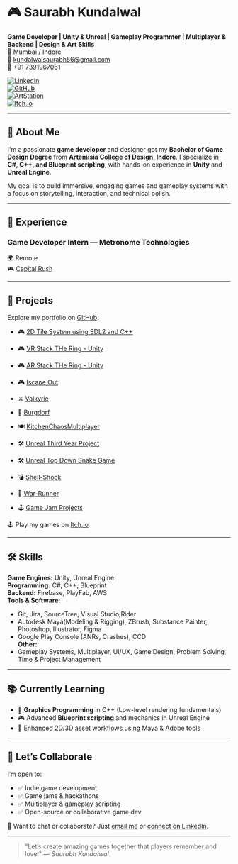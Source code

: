 
# 🎮 Saurabh Kundalwal

**Game Developer | Unity & Unreal | Gameplay Programmer | Multiplayer & Backend | Design & Art Skills**  
📍 Mumbai / Indore  
📧 [kundalwalsaurabh56@gmail.com](mailto:kundalwalsaurabh56@gmail.com)  
📱 +91 7391967061  

[![LinkedIn](https://img.shields.io/badge/LinkedIn-blue?style=for-the-badge&logo=linkedin)](https://www.linkedin.com/in/saurabh-kundalwal-772183143/)  
[![GitHub](https://img.shields.io/badge/GitHub-grey?style=for-the-badge&logo=github)](https://github.com/Bindo56)  
[![ArtStation](https://img.shields.io/badge/ArtStation-darkblue?style=for-the-badge&logo=artstation)](https://www.artstation.com/bindo56)  
[![Itch.io](https://img.shields.io/badge/Itch.io-ff5c5c?style=for-the-badge&logo=itchdotio)](https://bindo56.itch.io/)

---

## 🧠 About Me

I'm a passionate **game developer** and designer got my **Bachelor of Game Design Degree** from **Artemisia College of Design, Indore**. I specialize in **C#, C++, and Blueprint scripting**, with hands-on experience in **Unity** and **Unreal Engine**.

My goal is to build immersive, engaging games and gameplay systems with a focus on storytelling, interaction, and technical polish.

---

## 💼 Experience

### **Game Developer Intern — Metronome Technologies**  
🌍 Remote  
🎮 [Capital Rush](https://www.capitalrush.io/)

---

## 🚀 Projects

Explore my portfolio on [GitHub](https://github.com/Bindo56):

- 🎮 [2D Tile System using SDL2 and C++](https://github.com/Bindo56/Alien_Farming_Game) 
- 🎮 [VR Stack THe Ring - Unity](https://github.com/Bindo56/Stack-The-Ring---VR-Game)
- 🎮 [AR Stack THe Ring - Unity](https://github.com/Bindo56/Stack-The-Ring-AR-Game)
- 🎮 [Iscape Out](https://github.com/Bindo56/Iscape-Out)
- ⚔️ [Valkyrie](https://github.com/Bindo56/Valkyrie)
- 🧱 [Burgdorf](https://github.com/Bindo56/Burgdorf)
- 🍽️ [KitchenChaosMultiplayer](https://github.com/Bindo56/KitchenChaosMultiplayer)
- 🛠️ [Unreal Third Year Project](https://github.com/Bindo56/ThridYearProject)
- 🛠️ [Unreal Top Down Snake Game]()
- 💣 [Shell-Shock](https://github.com/Bindo56/Shell-Shock)
- 🏃 [War-Runner](https://github.com/Bindo56/War-Runner)

- 🕹️ [Game Jam Projects](https://github.com/Bindo56/Game-Jams-Projects)

🕹️ Play my games on [Itch.io](https://bindo56.itch.io/)

---

## 🛠️ Skills

**Game Engines:** Unity, Unreal Engine  
**Programming:** C#, C++, Blueprint  
**Backend:** Firebase, PlayFab, AWS  
**Tools & Software:**  
- Git, Jira, SourceTree, Visual Studio,Rider  
- Autodesk Maya(Modeling & Rigging), ZBrush, Substance Painter, Photoshop, Illustrator, Figma
- Google Play Console (ANRs, Crashes), CCD  
**Other:**  
- Gameplay Systems, Multiplayer, UI/UX, Game Design, Problem Solving, Time & Project Management

---

## 📚 Currently Learning

- 🧪 **Graphics Programming** in C++ (Low-level rendering fundamentals)
- 🎮 Advanced **Blueprint scripting** and mechanics in Unreal Engine
- 🎨 Enhanced 2D/3D asset workflows using Maya & Adobe tools

---

## 🤝 Let’s Collaborate

I’m open to:
- ✅ Indie game development
- ✅ Game jams & hackathons
- ✅ Multiplayer & gameplay scripting
- ✅ Open-source or collaborative game dev

💬 Want to chat or collaborate? Just [email me](mailto:kundalwalsaurabh56@gmail.com) or [connect on LinkedIn](https://www.linkedin.com/in/saurabh-kundalwal-772183143/).

---

> "Let’s create amazing games together that players remember and love!" — *Saurabh Kundalwal*




